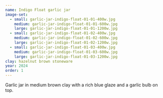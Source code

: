 ```yaml
---
name: Indigo Float garlic jar
image-set:
  - small: garlic-jar-indigo-float-01-01-400w.jpg
    medium: garlic-jar-indigo-float-01-01-600w.jpg
    large: garlic-jar-indigo-float-01-01-1200w.jpg
  - small: garlic-jar-indigo-float-01-02-400w.jpg
    medium: garlic-jar-indigo-float-01-02-600w.jpg
    large: garlic-jar-indigo-float-01-02-1200w.jpg
  - small: garlic-jar-indigo-float-01-03-400w.jpg
    medium: garlic-jar-indigo-float-01-03-600w.jpg
    large: garlic-jar-indigo-float-01-03-1200w.jpg
clay: hazelnut brown stoneware
year: 2024
order: 1
---
```


Garlic jar in medium brown clay with a rich blue glaze and a garlic bulb on top.
